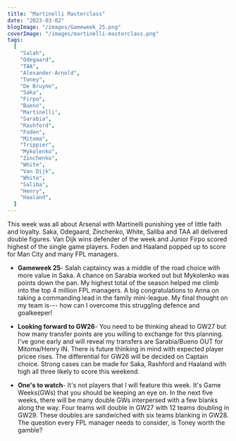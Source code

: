 ```yaml
---
title: "Martinelli Masterclass"
date: "2023-03-02"
blogImage: "/images/Gameweek_25.png"
coverImage: "/images/martinelli-masterclass.png"
tags:
  [
    "Salah",
    "Odegaard",
    "TAA",
    "Alexander-Arnold",
    "Toney",
    "De Bruyne",
    "Saka",
    "Firpo",
    "Bueno",
    "Martinelli",
    "Sarabia",
    "Rashford",
    "Foden",
    "Mitoma",
    "Trippier",
    "Mykolenko",
    "Zinchenko",
    "White",
    "Van Dijk",
    "White",
    "Saliba",
    "Henry",
    "Haaland",
  ]
---
```


This week was all about Arsenal with Martinelli punishing yee of little faith and loyalty. Saka, Odegaard, Zinchenko, White, Saliba and TAA all delivered double figures. Van Dijk wins defender of the week and Junior Firpo scored highest of the single game players. Foden and Haaland popped up to score for Man City and many FPL managers.

- **Gameweek 25**- Salah captaincy was a middle of the road choice with more value in Saka. A chance on Sarabia worked out but Mykolenko was points down the pan. My highest total of the season helped me climb into the top 4 million FPL managers. A big congratulations to Anna on taking a commanding lead in the family mini-league. My final thought on my team is--- how can I overcome this struggling defence and goalkeeper!

- **Looking forward to GW26**- You need to be thinking ahead to GW27 but how many transfer points are you willing to exchange for this planning. I've gone early and will reveal my transfers are Sarabia/Bueno OUT for Mitoma/Henry IN. There is future thinking in mind with expected player pricee rises. The differential for GW26 will be decided on Captain choice. Strong cases can be made for Saka, Rashford and Haaland with high all three likely to score this weekend.

- **One's to watch**- It's not players that I will feature this week. It's Game Weeks(GWs) that you should be keeping an eye on. In the next five weeks, there will be many double GWs interpersed with a few blanks along the way. Four teams will double in GW27 with 12 teams doubling in GW29. These doubles are sandwiched with six teams blanking in GW28. The question every FPL manager needs to consider, is Toney worth the gamble?
